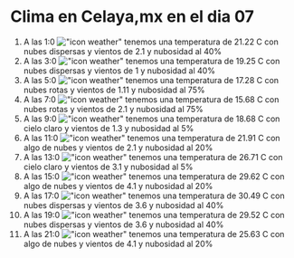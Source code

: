 # Clima en Celaya,mx en el dia 07

1. A las 1:0 !["icon weather"](http://openweathermap.org/img/w/03n.png) tenemos una temperatura de 21.22 C con nubes dispersas y  vientos de 2.1 y nubosidad al 40%
1. A las 3:0 !["icon weather"](http://openweathermap.org/img/w/03n.png) tenemos una temperatura de 19.25 C con nubes dispersas y  vientos de 1 y nubosidad al 40%
1. A las 5:0 !["icon weather"](http://openweathermap.org/img/w/04n.png) tenemos una temperatura de 17.28 C con nubes rotas y  vientos de 1.11 y nubosidad al 75%
1. A las 7:0 !["icon weather"](http://openweathermap.org/img/w/04n.png) tenemos una temperatura de 15.68 C con nubes rotas y  vientos de 2.1 y nubosidad al 75%
1. A las 9:0 !["icon weather"](http://openweathermap.org/img/w/01d.png) tenemos una temperatura de 18.68 C con cielo claro y  vientos de 1.3 y nubosidad al 5%
1. A las 11:0 !["icon weather"](http://openweathermap.org/img/w/02d.png) tenemos una temperatura de 21.91 C con algo de nubes y  vientos de 2.1 y nubosidad al 20%
1. A las 13:0 !["icon weather"](http://openweathermap.org/img/w/01d.png) tenemos una temperatura de 26.71 C con cielo claro y  vientos de 3.1 y nubosidad al 5%
1. A las 15:0 !["icon weather"](http://openweathermap.org/img/w/02d.png) tenemos una temperatura de 29.62 C con algo de nubes y  vientos de 4.1 y nubosidad al 20%
1. A las 17:0 !["icon weather"](http://openweathermap.org/img/w/03d.png) tenemos una temperatura de 30.49 C con nubes dispersas y  vientos de 3.6 y nubosidad al 40%
1. A las 19:0 !["icon weather"](http://openweathermap.org/img/w/03d.png) tenemos una temperatura de 29.52 C con nubes dispersas y  vientos de 3.6 y nubosidad al 40%
1. A las 21:0 !["icon weather"](http://openweathermap.org/img/w/02n.png) tenemos una temperatura de 25.63 C con algo de nubes y  vientos de 4.1 y nubosidad al 20%
